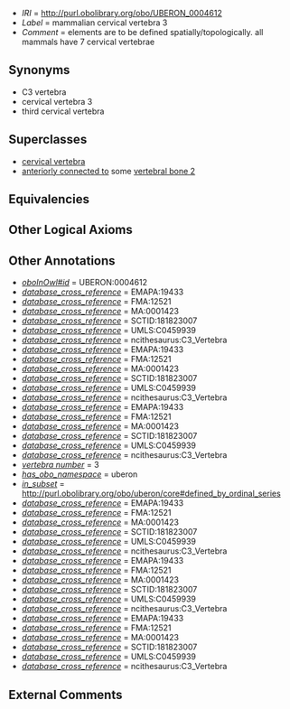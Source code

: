  * *IRI* = http://purl.obolibrary.org/obo/UBERON_0004612
 * *Label* = mammalian cervical vertebra 3
 * *Comment* = elements are to be defined spatially/topologically. all mammals have 7 cervical vertebrae

## Synonyms

 * C3 vertebra
 * cervical vertebra 3
 * third cervical vertebra

## Superclasses

 * [cervical vertebra](../../UBERON/13/UBERON_0002413.md)
 * [anteriorly connected to](../../core#anteriorly/to/core#anteriorly_connected_to.md) some [vertebral bone 2](../../UBERON/93/UBERON_0001093.md)

## Equivalencies


## Other Logical Axioms


## Other Annotations

 * *[oboInOwl#id](../../id/oboInOwl#id.md)* = UBERON:0004612
 * *[database_cross_reference](../../ef/oboInOwl#hasDbXref.md)* = EMAPA:19433
 * *[database_cross_reference](../../ef/oboInOwl#hasDbXref.md)* = FMA:12521
 * *[database_cross_reference](../../ef/oboInOwl#hasDbXref.md)* = MA:0001423
 * *[database_cross_reference](../../ef/oboInOwl#hasDbXref.md)* = SCTID:181823007
 * *[database_cross_reference](../../ef/oboInOwl#hasDbXref.md)* = UMLS:C0459939
 * *[database_cross_reference](../../ef/oboInOwl#hasDbXref.md)* = ncithesaurus:C3_Vertebra
 * *[database_cross_reference](../../ef/oboInOwl#hasDbXref.md)* = EMAPA:19433
 * *[database_cross_reference](../../ef/oboInOwl#hasDbXref.md)* = FMA:12521
 * *[database_cross_reference](../../ef/oboInOwl#hasDbXref.md)* = MA:0001423
 * *[database_cross_reference](../../ef/oboInOwl#hasDbXref.md)* = SCTID:181823007
 * *[database_cross_reference](../../ef/oboInOwl#hasDbXref.md)* = UMLS:C0459939
 * *[database_cross_reference](../../ef/oboInOwl#hasDbXref.md)* = ncithesaurus:C3_Vertebra
 * *[database_cross_reference](../../ef/oboInOwl#hasDbXref.md)* = EMAPA:19433
 * *[database_cross_reference](../../ef/oboInOwl#hasDbXref.md)* = FMA:12521
 * *[database_cross_reference](../../ef/oboInOwl#hasDbXref.md)* = MA:0001423
 * *[database_cross_reference](../../ef/oboInOwl#hasDbXref.md)* = SCTID:181823007
 * *[database_cross_reference](../../ef/oboInOwl#hasDbXref.md)* = UMLS:C0459939
 * *[database_cross_reference](../../ef/oboInOwl#hasDbXref.md)* = ncithesaurus:C3_Vertebra
 * *[vertebra number](../../UBPROP/07/UBPROP_0000107.md)* = 3
 * *[has_obo_namespace](../../ce/oboInOwl#hasOBONamespace.md)* = uberon
 * *[in_subset](../../et/oboInOwl#inSubset.md)* = http://purl.obolibrary.org/obo/uberon/core#defined_by_ordinal_series
 * *[database_cross_reference](../../ef/oboInOwl#hasDbXref.md)* = EMAPA:19433
 * *[database_cross_reference](../../ef/oboInOwl#hasDbXref.md)* = FMA:12521
 * *[database_cross_reference](../../ef/oboInOwl#hasDbXref.md)* = MA:0001423
 * *[database_cross_reference](../../ef/oboInOwl#hasDbXref.md)* = SCTID:181823007
 * *[database_cross_reference](../../ef/oboInOwl#hasDbXref.md)* = UMLS:C0459939
 * *[database_cross_reference](../../ef/oboInOwl#hasDbXref.md)* = ncithesaurus:C3_Vertebra
 * *[database_cross_reference](../../ef/oboInOwl#hasDbXref.md)* = EMAPA:19433
 * *[database_cross_reference](../../ef/oboInOwl#hasDbXref.md)* = FMA:12521
 * *[database_cross_reference](../../ef/oboInOwl#hasDbXref.md)* = MA:0001423
 * *[database_cross_reference](../../ef/oboInOwl#hasDbXref.md)* = SCTID:181823007
 * *[database_cross_reference](../../ef/oboInOwl#hasDbXref.md)* = UMLS:C0459939
 * *[database_cross_reference](../../ef/oboInOwl#hasDbXref.md)* = ncithesaurus:C3_Vertebra
 * *[database_cross_reference](../../ef/oboInOwl#hasDbXref.md)* = EMAPA:19433
 * *[database_cross_reference](../../ef/oboInOwl#hasDbXref.md)* = FMA:12521
 * *[database_cross_reference](../../ef/oboInOwl#hasDbXref.md)* = MA:0001423
 * *[database_cross_reference](../../ef/oboInOwl#hasDbXref.md)* = SCTID:181823007
 * *[database_cross_reference](../../ef/oboInOwl#hasDbXref.md)* = UMLS:C0459939
 * *[database_cross_reference](../../ef/oboInOwl#hasDbXref.md)* = ncithesaurus:C3_Vertebra

## External Comments

